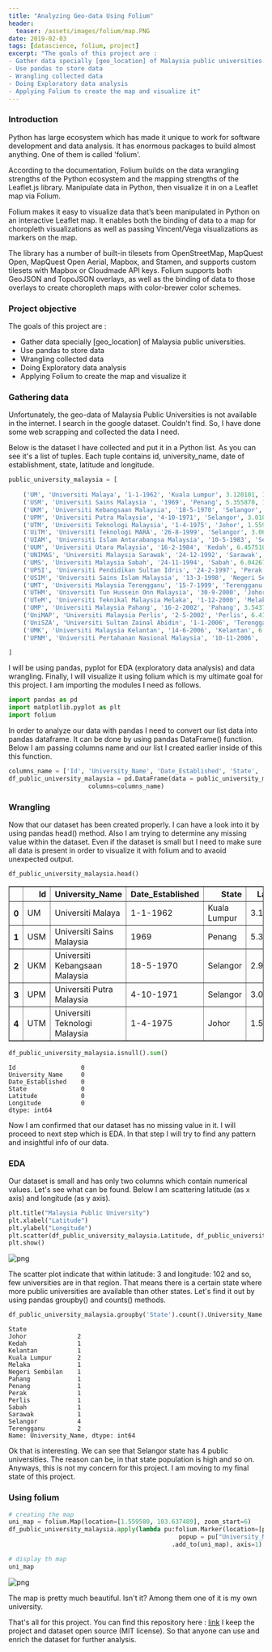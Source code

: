 ```yaml
---
title: "Analyzing Geo-data Using Folium"
header:
  teaser: /assets/images/folium/map.PNG
date: 2019-02-03
tags: [datascience, folium, project]
excerpt: "The goals of this project are : 
- Gather data specially [geo_location] of Malaysia public universities.
- Use pandas to store data
- Wrangling collected data
- Doing Exploratory data analysis
- Applying Folium to create the map and visualize it"
---
```

### Introduction
Python has large ecosystem which has made it unique to work for software development and data analysis. It has enormous packages
to build almost anything. One of them is called 'folium'. 

According to the documentation, Folium builds on the data wrangling strengths of the Python ecosystem and the mapping strengths of the Leaflet.js library. Manipulate data in Python, then visualize it in on a Leaflet map via Folium.

Folium makes it easy to visualize data that’s been manipulated in Python on an interactive Leaflet map. It enables both the binding of data to a map for choropleth visualizations as well as passing Vincent/Vega visualizations as markers on the map.

The library has a number of built-in tilesets from OpenStreetMap, MapQuest Open, MapQuest Open Aerial, Mapbox, and Stamen, and supports custom tilesets with Mapbox or Cloudmade API keys. Folium supports both GeoJSON and TopoJSON overlays, as well as the binding of data to those overlays to create choropleth maps with color-brewer color schemes.

### Project objective
The goals of this project are : 
- Gather data specially [geo_location] of Malaysia public universities.
- Use pandas to store data
- Wrangling collected data
- Doing Exploratory data analysis
- Applying Folium to create the map and visualize it

### Gathering data
Unfortunately, the geo-data of Malaysia Public Universities is not available in the internet. I search in the google dataset.
Couldn't find. So, I have done some web scrapping and collected the data I need.

Below is the dataset I have collected and put it in a Python list. As you can see it's a list of tuples. Each tuple contains id, university_name,
date of establishment, state, latitude and longitude.


```python
public_university_malaysia = [
    
    ('UM', 'Universiti Malaya', '1-1-1962', 'Kuala Lumpur', 3.120101, 101.654396),
    ('USM', 'Universiti Sains Malaysia ', '1969', 'Penang', 5.355870, 100.296188),
    ('UKM', 'Universiti Kebangsaan Malaysia', '18-5-1970', 'Selangor', 2.930430,101.777328 ),
    ('UPM', 'Universiti Putra Malaysia', '4-10-1971', 'Selangor', 3.010720, 101.720909),
    ('UTM', 'Universiti Teknologi Malaysia', '1-4-1975', 'Johor', 1.559580, 103.637489),
    ('UiTM', 'Universiti Teknologi MARA', '26-8-1999', 'Selangor', 3.0676, 101.4992),
    ('UIAM', 'Universiti Islam Antarabangsa Malaysia', '10-5-1983', 'Selangor', 3.248900,101.777328 ),
    ('UUM', 'Universiti Utara Malaysia', '16-2-1984', 'Kedah', 6.457510, 100.505432),
    ('UNIMAS', 'Universiti Malaysia Sarawak', '24-12-1992', 'Sarawak', 1.464922, 110.426855),
    ('UMS', 'Universiti Malaysia Sabah', '24-11-1994', 'Sabah', 6.042670, 116.147560),
    ('UPSI', 'Universiti Pendidikan Sultan Idris', '24-2-1997', 'Perak', 3.685048, 101.524094),
    ('USIM', 'Universiti Sains Islam Malaysia', '13-3-1998', 'Negeri Sembilan', 2.844204, 101.781890),
    ('UMT', 'Universiti Malaysia Terengganu', '15-7-1999', 'Terengganu', 5.408712, 103.088813),
    ('UTHM', 'Universiti Tun Hussein Onn Malaysia', '30-9-2000', 'Johor', 1.858626, 103.085578),
    ('UTeM', 'Universiti Teknikal Malaysia Melaka', '1-12-2000', 'Melaka', 2.306000, 102.317871),
    ('UMP', 'Universiti Malaysia Pahang', '16-2-2002', 'Pahang', 3.543702, 103.428906),
    ('UniMAP', 'Universiti Malaysia Perlis', '2-5-2002', 'Perlis', 6.411160, 100.135600),
    ('UniSZA', 'Universiti Sultan Zainal Abidin', '1-1-2006', 'Terengganu', 5.395676, 103.082795),
    ('UMK', 'Universiti Malaysia Kelantan', '14-6-2006', 'Kelantan', 6.164291, 102.283956),
    ('UPNM', 'Universiti Pertahanan Nasional Malaysia', '10-11-2006', 'Kuala Lumpur', 3.050463, 101.724833),

]
```

I will be using pandas, pyplot for EDA (exploratory data analysis) and data wrangling. Finally, I will visualize it using folium which is my
ultimate goal for this project. I am importing the modules I need as follows.


```python
import pandas as pd
import matplotlib.pyplot as plt
import folium
```

In order to analyze our data with pandas I need to convert our list data into pandas dataframe. It can be done by using pandas DataFrame()
function. Below I am passing columns name and our list I created earlier inside of this this function.


```python
columns_name = ['Id', 'University_Name', 'Date_Established', 'State', 'Latitude', 'Longitude' ]
df_public_university_malaysia = pd.DataFrame(data = public_university_malaysia,
                      columns=columns_name)
```

### Wrangling
Now that our dataset has been created properly. I can have a look into it by using pandas head() method. Also I am trying to 
determine any missing value within the dataset. Even if the dataset is small but I need to make sure all data is present in order to
visualize it with folium and to avaoid unexpected output.


```python
df_public_university_malaysia.head()
```




<div>
<style scoped>
    .dataframe tbody tr th:only-of-type {
        vertical-align: middle;
    }

    .dataframe tbody tr th {
        vertical-align: top;
    }

    .dataframe thead th {
        text-align: right;
    }
</style>
<table border="1" class="dataframe">
  <thead>
    <tr style="text-align: right;">
      <th></th>
      <th>Id</th>
      <th>University_Name</th>
      <th>Date_Established</th>
      <th>State</th>
      <th>Latitude</th>
      <th>Longitude</th>
    </tr>
  </thead>
  <tbody>
    <tr>
      <th>0</th>
      <td>UM</td>
      <td>Universiti Malaya</td>
      <td>1-1-1962</td>
      <td>Kuala Lumpur</td>
      <td>3.120101</td>
      <td>101.654396</td>
    </tr>
    <tr>
      <th>1</th>
      <td>USM</td>
      <td>Universiti Sains Malaysia</td>
      <td>1969</td>
      <td>Penang</td>
      <td>5.355870</td>
      <td>100.296188</td>
    </tr>
    <tr>
      <th>2</th>
      <td>UKM</td>
      <td>Universiti Kebangsaan Malaysia</td>
      <td>18-5-1970</td>
      <td>Selangor</td>
      <td>2.930430</td>
      <td>101.777328</td>
    </tr>
    <tr>
      <th>3</th>
      <td>UPM</td>
      <td>Universiti Putra Malaysia</td>
      <td>4-10-1971</td>
      <td>Selangor</td>
      <td>3.010720</td>
      <td>101.720909</td>
    </tr>
    <tr>
      <th>4</th>
      <td>UTM</td>
      <td>Universiti Teknologi Malaysia</td>
      <td>1-4-1975</td>
      <td>Johor</td>
      <td>1.559580</td>
      <td>103.637489</td>
    </tr>
  </tbody>
</table>
</div>




```python
df_public_university_malaysia.isnull().sum()
```




    Id                  0
    University_Name     0
    Date_Established    0
    State               0
    Latitude            0
    Longitude           0
    dtype: int64



Now I am confirmed that our dataset has no missing value in it. I will proceed to next step which is EDA. In that step I will
try to find any pattern and insightful info of our data.

### EDA
Our dataset is small and has only two columns which contain numerical values. Let's see what can be found. 
Below I am scattering latitude (as x axis) and longitude (as y axis). 


```python
plt.title("Malaysia Public University")
plt.xlabel("Latitude")
plt.ylabel("Longitude")
plt.scatter(df_public_university_malaysia.Latitude, df_public_university_malaysia.Longitude)
plt.show()
```


![png](/assets/images/folium/output_14_0.png)


The scatter plot indicate that within latitude: 3 and longitude: 102 and so, few universities are in that region. That
means there is a certain state where more public universities are available than other states. Let's find it out by using pandas
groupby() and counts() methods. 


```python
df_public_university_malaysia.groupby('State').count().University_Name
```




    State
    Johor              2
    Kedah              1
    Kelantan           1
    Kuala Lumpur       2
    Melaka             1
    Negeri Sembilan    1
    Pahang             1
    Penang             1
    Perak              1
    Perlis             1
    Sabah              1
    Sarawak            1
    Selangor           4
    Terengganu         2
    Name: University_Name, dtype: int64



Ok that is interesting. We can see that Selangor state has 4 public universities. The reason can be, in that state population is
high and so on. Anyways, this is not my concern for this project. I am moving to my final state of this project.

### Using folium


```python
# creating the map
uni_map = folium.Map(location=[1.559580, 103.637489], zoom_start=6)
df_public_university_malaysia.apply(lambda pu:folium.Marker(location=[pu["Latitude"], pu["Longitude"]], 
                                               popup = pu["University_Name"])
                                             .add_to(uni_map), axis=1)

# display th map
uni_map
```


![png](/assets/images/folium/map.PNG)




The map is pretty much beautiful. Isn't it? Among them one of it is my own university.

That's all for this project. You can find this repository here : [link](https://github.com/sheikhhanif/Malaysia-public-uni-data-analysis.git)
I keep the project and dataset open source (MIT license). So that anyone can use and enrich the dataset for further
analysis.
